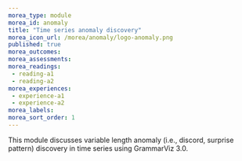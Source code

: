 ```yaml
---
morea_type: module
morea_id: anomaly
title: "Time series anomaly discovery"
morea_icon_url: /morea/anomaly/logo-anomaly.png
published: true
morea_outcomes:
morea_assessments:
morea_readings:
 - reading-a1
 - reading-a2
morea_experiences:
 - experience-a1
 - experience-a2 
morea_labels:
morea_sort_order: 1
---
```


This module discusses variable length anomaly (i.e., discord, surprise pattern) discovery in time series using GrammarViz 3.0.
